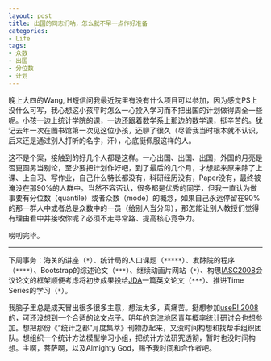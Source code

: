 ```yaml
---
layout: post
title: 出国的同志们呐，怎么就不早一点作好准备
categories:
- Life
tags:
- 众数
- 出国
- 分位数
- 计划
---
```


晚上大四的Wang, H短信问我最近院里有没有什么项目可以参加，因为感觉PS上没什么可写，我心想这小孩平时怎么一心投入学习而不把出国的计划做得周全一些呢。小孩一边上统计学院的课，一边还跟着数学系上那边的数学课，挺辛苦的。犹记去年一次在图书馆第一次见这位小孩，还聊了很久（尽管我当时根本就不认识，后来还是通过别人打听的名字，汗），心底挺佩服这样的人。

这不是个案，接触到的好几个人都是这样。一心出国、出国、出国，外国的月亮是否更圆另当别论，至少要把计划作好吧，到了最后的几个月，才想起来原来除了上课、上自习、写作业，自己什么特长都没有，科研经历没有，Paper没有，最终被淹没在那90%的人群中。当然不容否认，很多都是优秀的同学，但我一直认为做事要有分位数（quantile）或者众数（mode）的概念，如果自己永远停留在90%的那一群人中或者总是众数中的一员（给别人当分母），那怎能让别人教授们觉得有理由看中并接收你呢？必须不走寻常路、提高核心竞争力。

唠叨完毕。

--------------

下周事务：海关的讲座（`*`）、统计局的人口课题（`*****`）、发酵院的程序（`****`）、Bootstrap的综述论文（`***`）、继续动画片网站（`*`）、构思[IASC2008](http://www.iasc-ars.org/IASC2008/index.html)会议论文的框架顺便考虑将初步成果投给[JDA](http://bidm.stat.fju.edu.tw/jda/)一篇英文论文（`***`）、推进Time Series的学习（`*`）。

我脑子里总是成天冒出很多很多主意，想法太多，真痛苦。挺想参加[useR! 2008](http://www.statistik.uni-dortmund.de/useR-2008/)的，可还没想到一个合适的论文点子。明年的[京津地区青年概率统计研讨会](http://math.bnu.edu.cn/statprob/Confs/11thYouth-3.doc)也想参加。想把那份《“统计之都”月度集萃》刊物办起来，又没时间构想和找帮手组织团队。想组织一个统计方法模型学习小组，把统计方法研究透彻，暂时也没时间构想。主啊，菩萨啊，以及Almighty God，赐予我时间和合作者吧。


